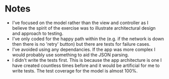 # Notes

- I've focused on the model rather than the view and controller as I believe the spirit of the exercise was to illustrate architectural design and approach to testing.
- I've only coded for the happy path within the (e.g. if the network is down then there is no 'retry' button) but there are tests for failure cases.
- I've avoided using any dependancies. If the app was more complex I would probably use something to aid the JSON parsing.
- I didn't write the tests first. This is because the app architecture is one I have created countless times before and it would be artificial for me to write tests. The test coverage for the model is almost 100%.

